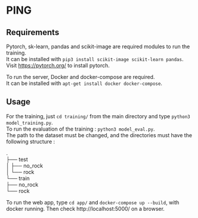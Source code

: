 # PING

## Requirements

Pytorch, sk-learn, pandas and scikit-image are required modules to run the training.\
It can be installed with `pip3 install scikit-image scikit-learn pandas`.\
Visit https://pytorch.org/ to install pytorch.

To run the server, Docker and docker-compose are required.\
It can be installed with `apt-get install docker docker-compose`.

## Usage

For the training, just `cd training/` from the main directory and type `python3 model_training.py`.\
To run the evaluation of the training : `python3 model_eval.py`.\
The path to the dataset must be changed, and the directories must have the following structure :

.\
├── test\
│   ├── no_rock\
│   └── rock\
└── train\
    ├── no_rock\
    └── rock
    
To run the web app, type `cd app/` and `docker-compose up --build`, with docker running. Then check http://localhost:5000/ on a browser.
